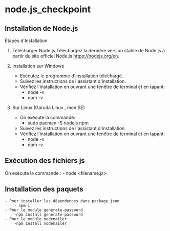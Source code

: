 # node.js_checkpoint
## Installation de Node.js
Étapes d'Installation
1. Télécharger Node.js
Téléchargez la dernière version stable de Node.js à partir du site officiel Node.js https://nodejs.org/en.

2. Installation sur Windows
    - Exécutez le programme d'installation téléchargé.
    - Suivez les instructions de l'assistant d'installation.
    - Vérifiez l'installation en ouvrant une fenêtre de terminal et en tapant:
        - node -v
        - npm -v
3. Sur Linux (Garuda Linux , mon SE)
    - On exécute la commande:
        - sudo pacman -S nodejs npm
    - Suivez les instructions de l'assistant d'installation.
    - Vérifiez l'installation en ouvrant une fenêtre de terminal et en tapant:
        - node -v
        - npm -v
## Exécution des fichiers js
 On exécute la commande :
    - node <filename.js>
## Installation des paquets 
    - Pour installer les dépendences dans package.json
        - npm i
    - Pour le module generate-password
        -npm install generate-password 
    - Pour le module nodemailer
        -npm install nodemailer 